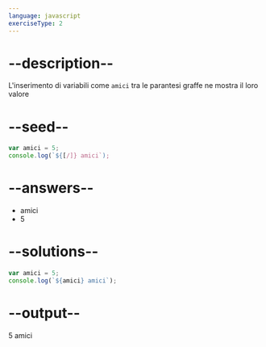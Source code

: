 ```yaml
---
language: javascript
exerciseType: 2
---
```


# --description--

L'inserimento di variabili come `amici` tra le parantesi graffe ne mostra il loro valore

# --seed--

```javascript
var amici = 5;
console.log(`${[/]} amici`);
```

# --answers--

- amici
- 5

# --solutions--

```javascript
var amici = 5;
console.log(`${amici} amici`);
```

# --output--

5 amici
